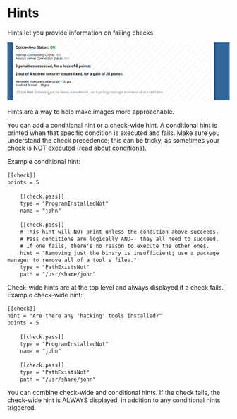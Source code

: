 # Hints

Hints let you provide information on failing checks.

![Hint Example](../misc/gh/hint.png)

Hints are a way to help make images more approachable.

You can add a conditional hint or a check-wide hint. A conditional hint is printed when that specific condition is executed and fails. Make sure you understand the check precedence; this can be tricky, as sometimes your check is NOT executed ([read about conditions](conditions.md)).

Example conditional hint:
```
[[check]]
points = 5

	[[check.pass]]
	type = "ProgramInstalledNot"
	name = "john"

	[[check.pass]]
	# This hint will NOT print unless the condition above succeeds.
	# Pass conditions are logically AND-- they all need to succeed.
	# If one fails, there's no reason to execute the other ones.
	hint = "Removing just the binary is insufficient; use a package manager to remove all of a tool's files."
	type = "PathExistsNot"
	path = "/usr/share/john"
```

Check-wide hints are at the top level and always displayed if a check fails. Example check-wide hint:

```
[[check]]
hint = "Are there any 'hacking' tools installed?"
points = 5

	[[check.pass]]
	type = "ProgramInstalledNot"
	name = "john"

	[[check.pass]]
	type = "PathExistsNot"
	path = "/usr/share/john"
```
	
You can combine check-wide and conditional hints. If the check fails, the check-wide hint is ALWAYS displayed, in addition to any conditional hints triggered.
